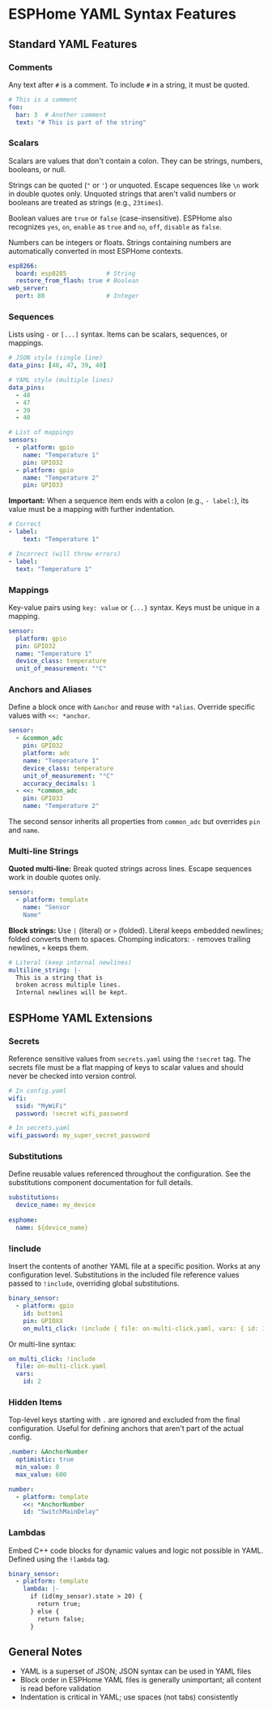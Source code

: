 # ESPHome YAML Syntax Features

## Standard YAML Features

### Comments
Any text after `#` is a comment. To include `#` in a string, it must be quoted.

```yaml
# This is a comment
foo:
  bar: 3  # Another comment
  text: "# This is part of the string"
```

### Scalars
Scalars are values that don't contain a colon. They can be strings, numbers, booleans, or null.

Strings can be quoted (`"` or `'`) or unquoted. Escape sequences like `\n` work in double quotes only. Unquoted strings that aren't valid numbers or booleans are treated as strings (e.g., `23times`).

Boolean values are `true` or `false` (case-insensitive). ESPHome also recognizes `yes`, `on`, `enable` as `true` and `no`, `off`, `disable` as `false`.

Numbers can be integers or floats. Strings containing numbers are automatically converted in most ESPHome contexts.

```yaml
esp8266:
  board: esp8285           # String
  restore_from_flash: true # Boolean
web_server:
  port: 80                 # Integer
```

### Sequences
Lists using `-` or `[...]` syntax. Items can be scalars, sequences, or mappings.

```yaml
# JSON style (single line)
data_pins: [48, 47, 39, 40]

# YAML style (multiple lines)
data_pins:
  - 48
  - 47
  - 39
  - 40

# List of mappings
sensors:
  - platform: gpio
    name: "Temperature 1"
    pin: GPIO32
  - platform: gpio
    name: "Temperature 2"
    pin: GPIO33
```

**Important:** When a sequence item ends with a colon (e.g., `- label:`), its value must be a mapping with further indentation.

```yaml
# Correct
- label:
    text: "Temperature 1"

# Incorrect (will throw errors)
- label:
  text: "Temperature 1"
```

### Mappings
Key-value pairs using `key: value` or `{...}` syntax. Keys must be unique in a mapping.

```yaml
sensor:
  platform: gpio
  pin: GPIO32
  name: "Temperature 1"
  device_class: temperature
  unit_of_measurement: "°C"
```

### Anchors and Aliases
Define a block once with `&anchor` and reuse with `*alias`. Override specific values with `<<: *anchor`.

```yaml
sensor:
  - &common_adc
    pin: GPIO32
    platform: adc
    name: "Temperature 1"
    device_class: temperature
    unit_of_measurement: "°C"
    accuracy_decimals: 1
  - <<: *common_adc
    pin: GPIO33
    name: "Temperature 2"
```

The second sensor inherits all properties from `common_adc` but overrides `pin` and `name`.

### Multi-line Strings

**Quoted multi-line:** Break quoted strings across lines. Escape sequences work in double quotes only.

```yaml
sensor:
  - platform: template
    name: "Sensor
    Name"
```

**Block strings:** Use `|` (literal) or `>` (folded). Literal keeps embedded newlines; folded converts them to spaces. Chomping indicators: `-` removes trailing newlines, `+` keeps them.

```yaml
# Literal (keep internal newlines)
multiline_string: |-
  This is a string that is
  broken across multiple lines.
  Internal newlines will be kept.
```

## ESPHome YAML Extensions

### Secrets
Reference sensitive values from `secrets.yaml` using the `!secret` tag. The secrets file must be a flat mapping of keys to scalar values and should never be checked into version control.

```yaml
# In config.yaml
wifi:
  ssid: "MyWiFi"
  password: !secret wifi_password

# In secrets.yaml
wifi_password: my_super_secret_password
```

### Substitutions
Define reusable values referenced throughout the configuration. See the substitutions component documentation for full details.

```yaml
substitutions:
  device_name: my_device
  
esphome:
  name: ${device_name}
```

### !include
Insert the contents of another YAML file at a specific position. Works at any configuration level. Substitutions in the included file reference values passed to `!include`, overriding global substitutions.

```yaml
binary_sensor:
  - platform: gpio
    id: button1
    pin: GPIOXX
    on_multi_click: !include { file: on-multi-click.yaml, vars: { id: 1 } }
```

Or multi-line syntax:

```yaml
on_multi_click: !include
  file: on-multi-click.yaml
  vars:
    id: 2
```

### Hidden Items
Top-level keys starting with `.` are ignored and excluded from the final configuration. Useful for defining anchors that aren't part of the actual config.

```yaml
.number: &AnchorNumber
  optimistic: true
  min_value: 0
  max_value: 600

number:
  - platform: template
    <<: *AnchorNumber
    id: "SwitchMainDelay"
```

### Lambdas
Embed C++ code blocks for dynamic values and logic not possible in YAML. Defined using the `!lambda` tag.

```yaml
binary_sensor:
  - platform: template
    lambda: |-
      if (id(my_sensor).state > 20) {
        return true;
      } else {
        return false;
      }
```

## General Notes

- YAML is a superset of JSON; JSON syntax can be used in YAML files
- Block order in ESPHome YAML files is generally unimportant; all content is read before validation
- Indentation is critical in YAML; use spaces (not tabs) consistently
